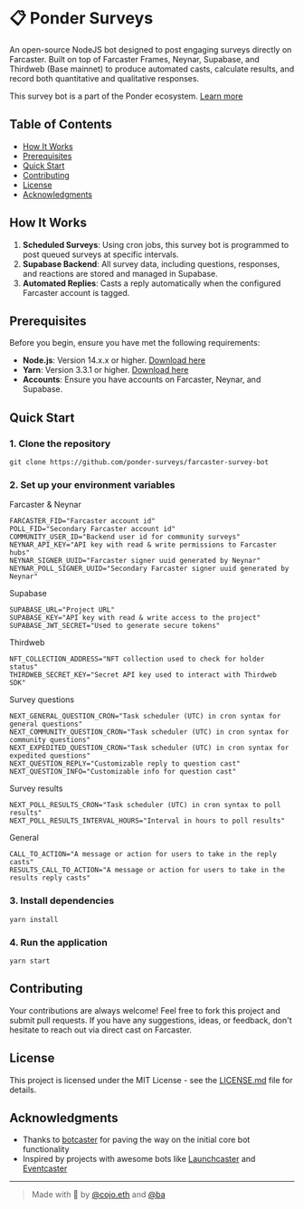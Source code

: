 # 📋 Ponder Surveys

An open-source NodeJS bot designed to post engaging surveys directly on Farcaster. Built on top of Farcaster Frames, Neynar, Supabase, and Thirdweb (Base mainnet) to produce automated casts, calculate results, and record both quantitative and qualitative responses.

This survey bot is a part of the Ponder ecosystem. [Learn more](https://weponder.io/)

## Table of Contents

- [How It Works](#how-it-works)
- [Prerequisites](#prerequisites)
- [Quick Start](#quick-start)
- [Contributing](#contributing)
- [License](#license)
- [Acknowledgments](#acknowledgments)

## How It Works

1. **Scheduled Surveys**: Using cron jobs, this survey bot is programmed to post queued surveys at specific intervals.
2. **Supabase Backend**: All survey data, including questions, responses, and reactions are stored and managed in Supabase.
3. **Automated Replies**: Casts a reply automatically when the configured Farcaster account is tagged.

## Prerequisites

Before you begin, ensure you have met the following requirements:

- **Node.js**: Version 14.x.x or higher. [Download here](https://nodejs.org/)
- **Yarn**: Version 3.3.1 or higher. [Download here](https://yarnpkg.com/)
- **Accounts**: Ensure you have accounts on Farcaster, Neynar, and Supabase.

## Quick Start

### 1. Clone the repository

```commandline
git clone https://github.com/ponder-surveys/farcaster-survey-bot
```

### 2. Set up your environment variables

Farcaster & Neynar

```commandline
FARCASTER_FID="Farcaster account id"
POLL_FID="Secondary Farcaster account id"
COMMUNITY_USER_ID="Backend user id for community surveys"
NEYNAR_API_KEY="API key with read & write permissions to Farcaster hubs"
NEYNAR_SIGNER_UUID="Farcaster signer uuid generated by Neynar"
NEYNAR_POLL_SIGNER_UUID="Secondary Farcaster signer uuid generated by Neynar"
```

Supabase

```commandline
SUPABASE_URL="Project URL"
SUPABASE_KEY="API key with read & write access to the project"
SUPABASE_JWT_SECRET="Used to generate secure tokens"
```

Thirdweb

```commandline
NFT_COLLECTION_ADDRESS="NFT collection used to check for holder status"
THIRDWEB_SECRET_KEY="Secret API key used to interact with Thirdweb SDK"
```

Survey questions

```commandline
NEXT_GENERAL_QUESTION_CRON="Task scheduler (UTC) in cron syntax for general questions"
NEXT_COMMUNITY_QUESTION_CRON="Task scheduler (UTC) in cron syntax for community questions"
NEXT_EXPEDITED_QUESTION_CRON="Task scheduler (UTC) in cron syntax for expedited questions"
NEXT_QUESTION_REPLY="Customizable reply to question cast"
NEXT_QUESTION_INFO="Customizable info for question cast"
```

Survey results

```commandline
NEXT_POLL_RESULTS_CRON="Task scheduler (UTC) in cron syntax to poll results"
NEXT_POLL_RESULTS_INTERVAL_HOURS="Interval in hours to poll results"
```

General

```commandline
CALL_TO_ACTION="A message or action for users to take in the reply casts"
RESULTS_CALL_TO_ACTION="A message or action for users to take in the results reply casts"
```

### 3. Install dependencies

```commandline
yarn install
```

### 4. Run the application

```commandline
yarn start
```

## Contributing

Your contributions are always welcome! Feel free to fork this project and submit pull requests. If you have any suggestions, ideas, or feedback, don't hesitate to reach out via direct cast on Farcaster.

## License

This project is licensed under the MIT License - see the [LICENSE.md](LICENSE.md) file for details.

## Acknowledgments

- Thanks to [botcaster](https://github.com/BigWhaleLabs/botcaster) for paving the way on the initial core bot functionality
- Inspired by projects with awesome bots like [Launchcaster](https://www.launchcaster.xyz/) and [Eventcaster](https://www.eventcaster.xyz/)

---

> Made with 💜 by [@cojo.eth](https://warpcast.com/cojo.eth) and [@ba](https://warpcast.com/ba)
